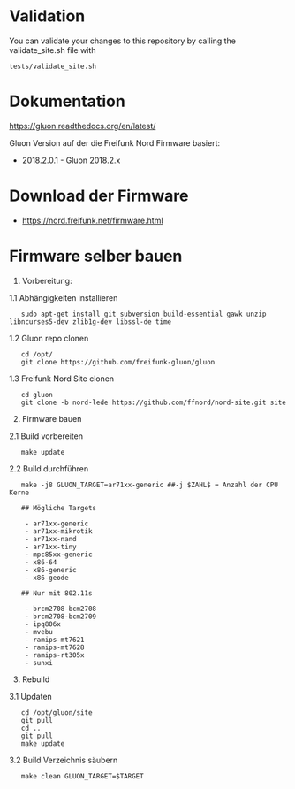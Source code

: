 # Validation

You can validate your changes to this repository by calling the validate_site.sh file with

    tests/validate_site.sh

# Dokumentation

https://gluon.readthedocs.org/en/latest/

Gluon Version auf der die Freifunk Nord Firmware basiert:

* 2018.2.0.1 - Gluon 2018.2.x

# Download der Firmware

* https://nord.freifunk.net/firmware.html

# Firmware selber bauen

1. Vorbereitung:

  1.1 Abhängigkeiten installieren

       sudo apt-get install git subversion build-essential gawk unzip libncurses5-dev zlib1g-dev libssl-de time

  1.2 Gluon repo clonen

       cd /opt/
       git clone https://github.com/freifunk-gluon/gluon

  1.3 Freifunk Nord Site clonen

       cd gluon
       git clone -b nord-lede https://github.com/ffnord/nord-site.git site

2. Firmware bauen

  2.1 Build vorbereiten

       make update

  2.2 Build durchführen

       make -j8 GLUON_TARGET=ar71xx-generic ##-j $ZAHL$ = Anzahl der CPU Kerne

       ## Mögliche Targets

        - ar71xx-generic
        - ar71xx-mikrotik
        - ar71xx-nand
        - ar71xx-tiny
        - mpc85xx-generic
        - x86-64
        - x86-generic
        - x86-geode
       
       ## Nur mit 802.11s
       
        - brcm2708-bcm2708
        - brcm2708-bcm2709
        - ipq806x
        - mvebu
        - ramips-mt7621
        - ramips-mt7628
        - ramips-rt305x
        - sunxi

3. Rebuild

  3.1 Updaten

       cd /opt/gluon/site
       git pull
       cd ..
       git pull
       make update

  3.2 Build Verzeichnis säubern

       make clean GLUON_TARGET=$TARGET

